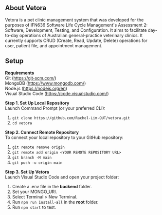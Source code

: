 About Vetora
---

Vetora is a pet clinic management system that was developed for the purposes of IFN636 Software Life Cycle Management's Assessment 2: Software, Development, Testing, and Configuration. It aims to facilitate day-to-day operations of Australian general-practice veterinary clinics. It currently supports CRUD (Create, Read, Update, Delete) operations for user, patient file, and appointment management.

Setup
---

**Requirements**<br>
Git (https://git-scm.com/)<br>
MongoDB (https://www.mongodb.com/)<br>
Node.js (https://nodejs.org/en)<br>
Visual Studio Code (https://code.visualstudio.com/)<br>

**Step 1. Set Up Local Repository**<br>
Launch Command Prompt (or your preferred CLI):
1. ```git clone https://github.com/Rachel-Lim-QUT/vetora.git```
2. ```cd vetora```

**Step 2. Connect Remote Repository**<br>
To connect your local repository to your GitHub repository:
1. ```git remote remove origin```
2. ```git remote add origin <YOUR REMOTE REPOSITORY URL>```
3. ```git branch -M main```
4. ```git push -u origin main```

**Step 3. Set Up Vetora**<br>
Launch Visual Studio Code and open your project folder:
1. Create a .env file in the **backend** folder.
2. Set your MONGO_URI.
3. Select Terminal > New Terminal.
4. Run ```npm run install-all``` in the **root** folder.
5. Run ```npm start``` to test.